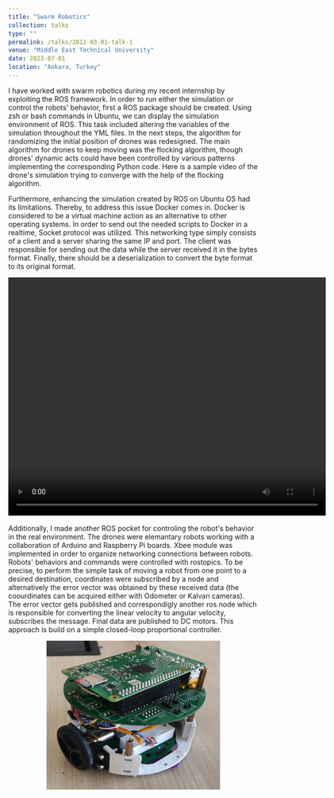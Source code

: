```yaml
---
title: "Swarm Robotics"
collection: talks
type: ""
permalink: /talks/2012-03-01-talk-1
venue: "Middle East Technical University"
date: 2023-07-01
location: "Ankara, Turkey"
---
```

I have worked with swarm robotics during my recent internship by exploiting the ROS framework. In order to run either the simulation or control the robots' behavior, first a ROS package should be created. Using zsh or bash commands in Ubuntu, we can display the simulation environment of ROS. This task included altering the variables of the simulation throughout the YML files. In the next steps, the algorithm for randomizing the initial position of drones was redesigned. The main algorithm for drones to keep moving was the flocking algorithm, though drones' dynamic acts could have been controlled by various patterns implementing the corresponding Python code. Here is a sample video of the drone's simulation trying to converge with the help of the flocking algorithm.

Furthermore, enhancing the simulation created by ROS on Ubuntu OS had its limitations. Thereby, to address this issue Docker comes in. Docker is considered to be a virtual machine action as an alternative to other operating systems. In order to send out the needed scripts to Docker in a realtime, Socket protocol was utilized. This networking type simply consists of a client and a server sharing the same IP and port. The client was responsible for sending out the data while the server received it in the bytes format. Finally, there should be a deserialization to convert the byte format to its original format.


<video src="../images/flocking.mp4" alt="simulation" width="640" height="480" align="right" controls></video>


Additionally, I made another ROS pocket for controling the robot's behavior in the real environment. The drones were elemantary robots working with a collaboration of Arduino and Raspberry Pi boards. Xbee module was implemented in order to organize networking connections between robots. Robots' behaviors and commands were controlled with rostopics. To be precise, to perform the simple task of moving a robot from one point to a desired destination, coordinates were subscribed by a node and alternatively the error vector was obtained by these received data (the coourdinates can be acquired either with Odometer or Kalvan cameras). The error vector gets published and correspondigly another ros node which is responsible for converting the linear velocity to angular velocity, subscribes the message. Final data are published to DC motors. This approach is build on a simple closed-loop proportional controller.  

<!-- <img src="../images/drone.jpg" alt="drone" width="350" height="300" align="center"> -->


<div align="center">
  <img src="../images/drone.jpg" alt="drone" width="350" height="300"/>
</div>